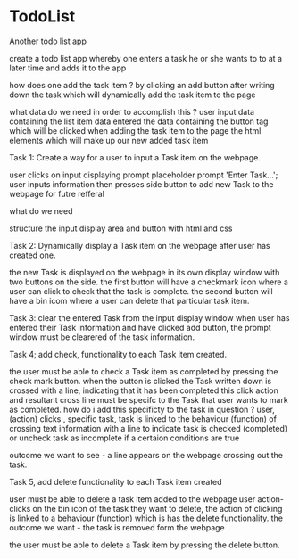 # TodoList
 Another todo list app

 create a todo  list app whereby one enters a task he or she wants to to at a later time and adds it to the app

 how does one add the task item ? by clicking an add button after writing down the task which will dynamically add the task item to the page

 what data do we need in order to accomplish this ?
 user input data containing the list item data entered
 the data containing the button tag which will be clicked when adding the task item to the page
 the html elements which will make up our new  added task item 


Task 1: Create a way for a user to input a Task item on the webpage.

user clicks on input displaying prompt placeholder prompt 'Enter Task...';
user inputs information then presses side button to add new Task to the webpage for futre refferal

what do we need

structure the input display area and button with html and css


Task 2: Dynamically display a Task item on the webpage after user has created one.

the new Task is displayed on the webpage in its own display window with two buttons on the side.
the first button will have a checkmark icon where a user can click to check that the task is complete.
the second button will have a bin icom where a user can delete that particular task item.

Task 3: clear the entered Task from the input display window
when user has entered their Task information and have clicked add button, the prompt window must be clearered of the task information.


Task 4; add check, functionality to each Task item created.

the user must be able to check a Task item as completed by pressing the check mark button. 
when the button is clicked the Task written down is crossed with a line, indicating that it has been completed
this click action and resultant cross line must be specifc to the Task that user wants to mark as completed.
how do i add this specificty to the task in question ?
user, (action) clicks , specific task, task is linked to the behaviour (function) of crossing text information  with a line to indicate  task  is checked (completed) or uncheck task as incomplete if a certaion conditions are true

outcome we want to see - a line appears on the webpage crossing out the task.



Task 5, add delete functionality to each Task item created

user must be able to delete a task item added to the webpage
user action-clicks on the bin icon of the task they want to delete, the action of clicking is linked to a behaviour (function) which is has the delete functionality.
the outcome we want - the task is removed form the webpage 

the user must be able to delete a Task item by pressing the delete button.



